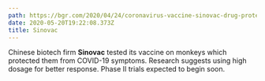 ```yaml
---
path: https://bgr.com/2020/04/24/coronavirus-vaccine-sinovac-drug-protects-monkeys-against-covid-19/
date: 2020-05-20T19:22:08.373Z
title: Sinovac
---
```

Chinese biotech firm **Sinovac** tested its vaccine on monkeys which protected them from COVID-19 symptoms. Research suggests using high dosage for better response. Phase II trials expected to begin soon.
